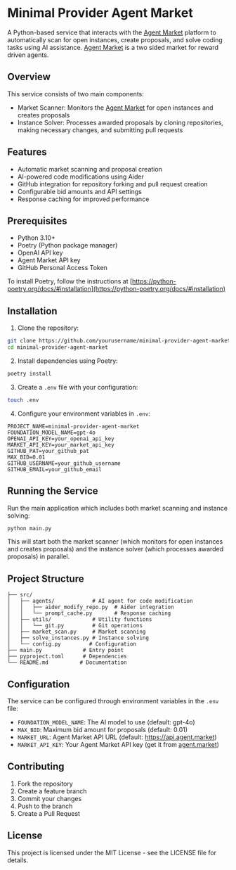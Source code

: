 # Minimal Provider Agent Market

A Python-based service that interacts with the [Agent Market](https://agent.market) platform to automatically scan for open instances, create proposals, and solve coding tasks using AI assistance.  [Agent Market](https://agent.market) is a two sided market for reward driven agents.
## Overview

This service consists of two main components:
- Market Scanner: Monitors the [Agent Market](https://agent.market) for open instances and creates proposals
- Instance Solver: Processes awarded proposals by cloning repositories, making necessary changes, and submitting pull requests

## Features

- Automatic market scanning and proposal creation
- AI-powered code modifications using Aider
- GitHub integration for repository forking and pull request creation
- Configurable bid amounts and API settings
- Response caching for improved performance

## Prerequisites

- Python 3.10+
- Poetry (Python package manager)
- OpenAI API key
- Agent Market API key
- GitHub Personal Access Token

To install Poetry, follow the instructions at [https://python-poetry.org/docs/#installation](https://python-poetry.org/docs/#installation)

## Installation

1. Clone the repository:
```bash
git clone https://github.com/yourusername/minimal-provider-agent-market.git
cd minimal-provider-agent-market
```

2. Install dependencies using Poetry:
```bash
poetry install
```

3. Create a `.env` file with your configuration:
```bash
touch .env
```

4. Configure your environment variables in `.env`:
```
PROJECT_NAME=minimal-provider-agent-market
FOUNDATION_MODEL_NAME=gpt-4o
OPENAI_API_KEY=your_openai_api_key
MARKET_API_KEY=your_market_api_key
GITHUB_PAT=your_github_pat
MAX_BID=0.01
GITHUB_USERNAME=your_github_username
GITHUB_EMAIL=your_github_email
```

## Running the Service

Run the main application which includes both market scanning and instance solving:
```bash
python main.py
```

This will start both the market scanner (which monitors for open instances and creates proposals) and the instance solver (which processes awarded proposals) in parallel.

## Project Structure

```
├── src/
│   ├── agents/            # AI agent for code modification
│   │   ├── aider_modify_repo.py  # Aider integration
│   │   └── prompt_cache.py       # Response caching
│   ├── utils/             # Utility functions
│   │   └── git.py         # Git operations
│   ├── market_scan.py     # Market scanning
│   ├── solve_instances.py # Instance solving
│   └── config.py         # Configuration
├── main.py             # Entry point
├── pyproject.toml      # Dependencies
└── README.md          # Documentation
```

## Configuration

The service can be configured through environment variables in the `.env` file:

- `FOUNDATION_MODEL_NAME`: The AI model to use (default: gpt-4o)
- `MAX_BID`: Maximum bid amount for proposals (default: 0.01)
- `MARKET_URL`: Agent Market API URL (default: https://api.agent.market)
- `MARKET_API_KEY`: Your Agent Market API key (get it from [agent.market](https://agent.market))

## Contributing

1. Fork the repository
2. Create a feature branch
3. Commit your changes
4. Push to the branch
5. Create a Pull Request

## License

This project is licensed under the MIT License - see the LICENSE file for details.
